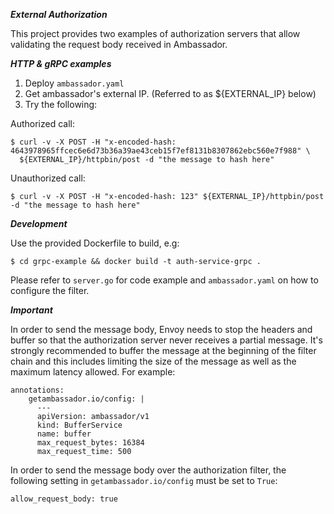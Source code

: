 ***External Authorization***

This project provides two examples of authorization servers that allow validating the request body received in Ambassador.

***HTTP & gRPC examples***

1. Deploy `ambassador.yaml`
2. Get ambassador's external IP. (Referred to as ${EXTERNAL_IP} below)
3. Try the following:

Authorized call:
```
$ curl -v -X POST -H "x-encoded-hash: 4643978965ffcec6e6d73b36a39ae43ceb15f7ef8131b8307862ebc560e7f988" \
  ${EXTERNAL_IP}/httpbin/post -d "the message to hash here"
```

Unauthorized call:
```
$ curl -v -X POST -H "x-encoded-hash: 123" ${EXTERNAL_IP}/httpbin/post -d "the message to hash here"
```

***Development***

Use the provided Dockerfile to build, e.g:
```
$ cd grpc-example && docker build -t auth-service-grpc .
```

Please refer to `server.go` for code example and `ambassador.yaml` on how to configure the filter. 

***Important***

In order to send the message body, Envoy needs to stop the headers and buffer so that the authorization server 
never receives a partial message. It's strongly recommended to buffer the message at the beginning of the filter 
chain and this includes limiting the size of the message as well as the maximum latency allowed. For example:
```
annotations:
    getambassador.io/config: |
      ---
      apiVersion: ambassador/v1
      kind: BufferService
      name: buffer
      max_request_bytes: 16384
      max_request_time: 500
```

In order to send the message body over the authorization filter, the following setting in `getambassador.io/config` must be set to `True`:
```
allow_request_body: true
```
